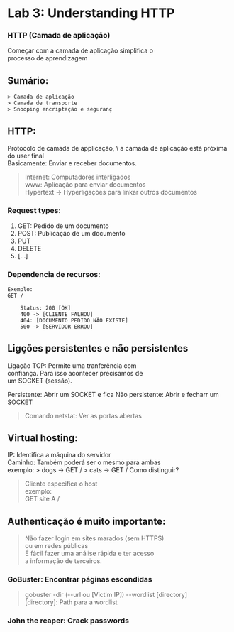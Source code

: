 # Lab 3: Understanding HTTP

### HTTP (Camada de aplicação)

Começar com a camada de aplicação simplifica o \
processo de aprendizagem

## Sumário: 
```
> Camada de aplicação
> Camada de transporte
> Snooping encriptação e seguranç
```

## HTTP: 
 
Protocolo de camada de applicação, \ 
a camada de aplicação está próxima do user final \
Basicamente: Enviar e receber documentos.

> Internet: Computadores interligados \
> www: Aplicação para enviar documentos \
> Hypertext -> Hyperligações para linkar outros documentos

### Request types:
1. GET: Pedido de um documento
2. POST: Publicação de um documento
3. PUT
4. DELETE
5. [...]

### Dependencia de recursos:
```
Exemplo: 
GET /

	Status: 200 [OK]
	400 -> [CLIENTE FALHOU]
	404: [DOCUMENTO PEDIDO NÃO EXISTE]
	500 -> [SERVIDOR ERROU]
```

## Ligções persistentes e não persistentes

Ligação TCP: Permite uma tranferência com \
confiança. Para isso acontecer precisamos de \
um SOCKET (sessão). 

Persistente: Abrir um SOCKET e fica
Não persistente: Abrir e fecharr um SOCKET

> Comando netstat: Ver as portas abertas

## Virtual hosting:

IP: Identifica a máquina do servidor \
Caminho: Também poderá ser o mesmo para ambas \
	exemplo:
		> dogs -> GET /
		> cats -> GET /
Como distinguir? 
> Cliente especifica o host \
> exemplo: \
> GET site A /

## Authenticação é muito importante: 
> Não fazer login em sites marados (sem HTTPS) \
> ou em redes públicas \
> É fácil fazer uma análise rápida e ter acesso \
> a informação de terceiros.

### GoBuster: Encontrar páginas escondidas

> gobuster -dir (--url ou [Victim IP]) --wordlist [directory] \
>[directory]: Path para a wordlist

### John the reaper: Crack passwords

